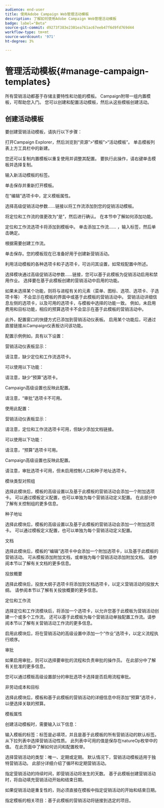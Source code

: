 ```yaml
---
audience: end-user
title: 使用Adobe Campaign Web管理活动模板
description: 了解如何使用Adobe Campaign Web管理活动模板
badge: label="Beta"
source-git-commit: d9273f383e2301ea761ac67eeb47f6d9fd769d44
workflow-type: tm+mt
source-wordcount: '971'
ht-degree: 3%

---
```



# 管理活动模板{#manage-campaign-templates}

所有营销活动都基于存储主要特性和功能的模板。 Campaign附带一组内置模板，可帮助您入门。 您可以创建和配置活动模板，然后从这些模板创建活动。

## 创建活动模板

要创建营销活动模板，请执行以下步骤：

打开Campaign Explorer，然后浏览到“资源”>“模板”>“活动模板”。
单击模板列表上方工具栏中的新建。


您还可以复制内置模板以重复使用并调整其配置。 要执行此操作，请右键单击模板并选择复制。

输入新活动模板的标签。

单击保存并重新打开模板。

在“编辑”选项卡中，定义模板属性。

选择高级促销活动参数……链接以将工作流添加到您的促销活动模板。



将定位和工作流的值更改为“是”，然后进行确认。 在本节中了解如何添加功能。

定位和工作流选项卡将添加到模板中。 单击添加工作流…… ，输入标签，然后单击确定。

根据需要创建工作流。



单击保存。您的模板现在已准备好用于创建新营销活动。

利用活动模板的各种选项卡和子选项卡，可访问其设置，如常规配置中所述。

选择模块通过高级促销活动参数……链接，您可以基于此模板为促销活动启用和禁用作业。 选择要在基于此模板创建的营销活动中启用的功能。



如果未选择某个功能，则将与进程有关的元素（菜单、图标、选项、选项卡、子选项卡等） 不会显示在模板的界面中或基于此模板的营销活动中。 营销活动详细信息左侧的选项卡，以及可用的选项卡，与模板中选择的功能一致。 例如，未启用费用和目标功能，相应的预算选项卡不会显示在基于此模板的营销活动中。

此外，配置窗口的快捷方式已添加到营销活动仪表板。 启用某个功能后，可通过直接链接从Campaign仪表板访问该功能。

配置示例例如，具有以下设置：



营销活动仪表板显示：



请注意，缺少定位和工作流选项卡。

可以使用以下功能：



请注意，缺少“预算”选项卡。

Campaign高级设置也反映此配置。



请注意，“审批”选项卡不可用。

使用此配置：


营销活动仪表板显示：



请注意，定位和工作流选项卡可用，但缺少添加文档链接。

可以使用以下功能：



请注意，“预算”选项卡可用。

Campaign高级设置也反映此配置。



请注意，审批选项卡可用，但未启用控制人口和种子地址选项卡。

模块类型对照组

选择此模块后，模板的高级设置以及基于此模板的营销活动会添加一个附加选项卡。 可以通过模板定义配置，也可以单独为每个营销活动定义配置。 在此部分中了解有关控制组的更多信息。



种子地址

选择此模块后，模板的高级设置以及基于此模板的营销活动会添加一个附加选项卡。 可以通过模板定义配置，也可以单独为每个营销活动定义配置。



文档

选择此模块后，模板的“编辑”选项卡中会添加一个附加选项卡，以及基于此模板的营销活动。 可从模板添加附加文档，或单独为每个营销活动添加附加文档。 请参阅本节以了解有关文档的更多信息。



投放概要

选择此模块后，投放大纲子选项卡将添加到文档选项卡，以定义营销活动的投放大纲。 请参阅本节以了解有关投放概要的更多信息。



定位和工作流

选择定位和工作流模块后，将添加一个选项卡，以允许您基于此模板为营销活动创建一个或多个工作流。 还可以基于此模板为每个营销活动单独配置工作流。请参阅本节以了解有关营销活动工作流的更多信息。



启用此模块后，将在营销活动的高级设置中添加一个“作业”选项卡，以定义流程执行顺序。

审批

如果启用审批，则可以选择要审批的流程和负责审批的操作员。 在此部分中了解有关批准的更多信息。



您可以通过模板高级设置部分的审批选项卡选择是否启用流程审批。

非劳动成本和目标

选择此模块后，模板和基于此模板的营销活动的详细信息中将添加“预算”选项卡，以便选择关联的预算。



模板属性


创建活动模板时，需要输入以下信息：

输入模板的标签：标签是必填项，并且是基于此模板的所有营销活动的默认标签。
从下拉列表中选择营销活动性质。 此列表中可用的值是保存在natureOp枚举中的值。
在此页面中了解如何访问和配置枚举。

选择营销活动的类型：唯一、定期或定期。 默认情况下，营销活动模板适用于独特营销活动。 此部分详细介绍了循环和定期营销活动。

指定营销活动的持续时间，即营销活动将发生的天数。 基于此模板创建营销活动时，将自动填充营销活动开始和结束日期。

如果促销活动是重复性的，则必须直接在模板中指定促销活动的开始和结束日期。

指定模板的相关项目：基于此模板的营销活动将链接到选定的项目。

